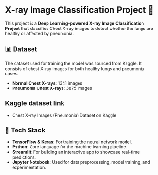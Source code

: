 # X-ray Image Classification Project 🩻

This project is a **Deep Learning-powered X-ray Image Classification Project** that classifies Chest X-ray images to detect whether the lungs are healthy or affected by pneumonia.

## 📊 Dataset

The dataset used for training the model was sourced from Kaggle. It consists of chest X-ray images for both healthy lungs and pneumonia cases.

- **Normal Chest X-rays**: 1341 images
- **Pneumonia Chest X-rays**: 3875 images
## Kaggle dataset link
- [Chest X-ray Images (Pneumonia) Dataset on Kaggle]([https://lnkd.in/g2hCYamC](https://www.kaggle.com/datasets/paultimothymooney/chest-xray-pneumonia]))

## 🔧 Tech Stack

- **TensorFlow & Keras**: For training the neural network model.
- **Python**: Core language for the machine learning pipeline.
- **Streamlit**: For building an interactive app to showcase real-time predictions.
- **Jupyter Notebook**: Used for data preprocessing, model training, and experimentation.
